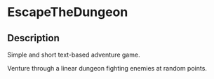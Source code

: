 # EscapeTheDungeon

## Description 

Simple and short text-based adventure game.

Venture through a linear dungeon fighting enemies at random points.

